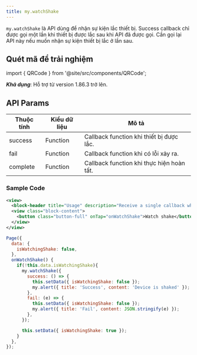 ```yaml
---
title: my.watchShake
---
```


`my.watchShake` là API dùng để nhận sự kiện lắc thiết bị. Success callback chỉ được gọi một lần khi thiết bị được lắc sau khi API đã được gọi. Cần gọi lại API này nếu muốn nhận sự kiện thiết bị lắc ở lần sau.

## Quét mã để trải nghiệm

import { QRCode } from '@site/src/components/QRCode';

<QRCode page="pages/api/shake/index" />

**_Khả dụng_**: Hỗ trợ từ version 1.86.3 trở lên.

## API Params

| Thuộc tính | Kiểu dữ liệu | Mô tả                                      |
| ---------- | ------------ | ------------------------------------------ |
| success    | Function     | Callback function khi thiết bị được lắc.   |
| fail       | Function     | Callback function khi có lỗi xảy ra.       |
| complete   | Function     | Callback function khi thực hiện hoàn tất.  |

### Sample Code

```xml
<view>
  <block-header title="Usage" description="Receive a single callback when device is shaked." />
  <view class="block-content">
    <button class="button-full" onTap="onWatchShake">Watch shake</button>
  </view>
</view>
```

```js
Page({
  data: {
    isWatchingShake: false,
  },
  onWatchShake() {
    if(!this.data.isWatchingShake){
      my.watchShake({
        success: () => {
          this.setData({ isWatchingShake: false });
          my.alert({ title: 'Success', content: 'Device is shaked' });
        },
        fail: (e) => {
          this.setData({ isWatchingShake: false });
          my.alert({ title: 'Fail', content: JSON.stringify(e) });
        },
      });

      this.setData({ isWatchingShake: true });
    }
  },
});
```
